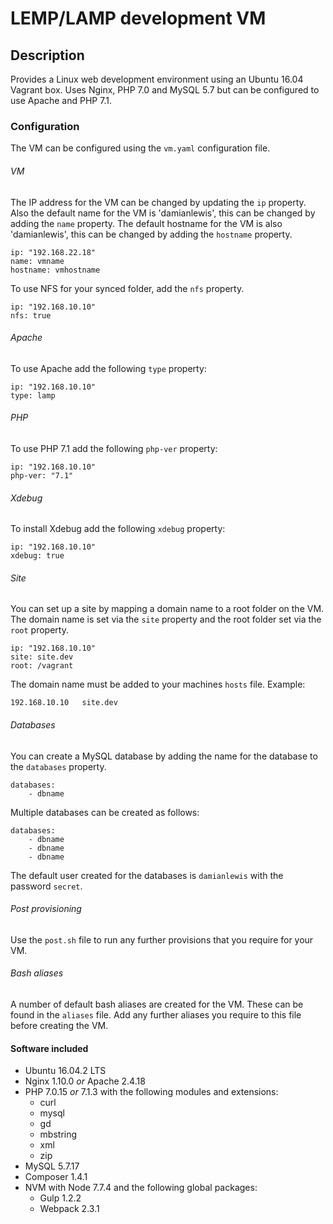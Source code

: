 # LEMP/LAMP development VM

## Description
Provides a Linux web development environment using an Ubuntu 16.04 Vagrant box. Uses Nginx, PHP 7.0 and MySQL 5.7 but can be configured to use Apache and PHP 7.1.

### Configuration
The VM can be configured using the `vm.yaml` configuration file.
###### VM
The IP address for the VM can be changed by updating the `ip` property. Also the default name for the VM is 'damianlewis', this can be changed by adding the `name` property. The default hostname for the VM is also 'damianlewis', this can be changed by adding the `hostname` property.
```
ip: "192.168.22.18"
name: vmname
hostname: vmhostname
```
To use NFS for your synced folder, add the `nfs` property.
```
ip: "192.168.10.10"
nfs: true
```
###### Apache
To use Apache add the following `type` property:
```
ip: "192.168.10.10"
type: lamp
```
###### PHP
To use PHP 7.1 add the following `php-ver` property:
```
ip: "192.168.10.10"
php-ver: "7.1"
```
###### Xdebug
To install Xdebug add the following `xdebug` property:
```
ip: "192.168.10.10"
xdebug: true
```
###### Site
You can set up a site by mapping a domain name to a root folder on the VM. The domain name is set via the `site` property and the root folder set via the `root` property.
```
ip: "192.168.10.10"
site: site.dev
root: /vagrant
```
The domain name must be added to your machines `hosts` file. Example: 
```
192.168.10.10   site.dev
```
###### Databases
You can create a MySQL database by adding the name for the database to the `databases` property.
```
databases:
    - dbname
```
Multiple databases can be created as follows:
```
databases:
    - dbname
    - dbname
    - dbname
```
The default user created for the databases is `damianlewis` with the password `secret`.
###### Post provisioning
Use the `post.sh` file to run any further provisions that you require for your VM.
###### Bash aliases
A number of default bash aliases are created for the VM. These can be found in the `aliases` file. Add any further aliases you require to this file before creating the VM.
#### Software included
- Ubuntu 16.04.2 LTS
- Nginx 1.10.0 _or_ Apache 2.4.18
- PHP 7.0.15 _or_ 7.1.3 with the following modules and extensions:
    - curl
    - mysql
    - gd
    - mbstring
    - xml
    - zip
- MySQL 5.7.17
- Composer 1.4.1
- NVM with Node 7.7.4 and the following global packages:
    - Gulp 1.2.2
    - Webpack 2.3.1
